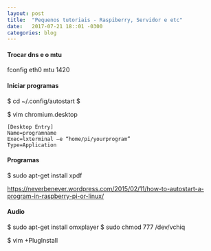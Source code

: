 ```yaml
---
layout: post
title:  "Pequenos tutoriais - Raspiberry, Servidor e etc"
date:   2017-07-21 18::01 -0300
categories: blog
---
```


#### Trocar dns e o mtu
fconfig eth0 mtu 1420

#### Iniciar programas
$ cd ~/.config/autostart $

$ vim chromium.desktop
```
[Desktop Entry]
Name=programname
Exec=lxterminal –e “home/pi/yourprogram”
Type=Application
```
#### Programas
$ sudo apt-get install xpdf

https://neverbenever.wordpress.com/2015/02/11/how-to-autostart-a-program-in-raspberry-pi-or-linux/

#### Audio
$ sudo apt-get install omxplayer
$ sudo chmod 777 /dev/vchiq


$ vim +PlugInstall
